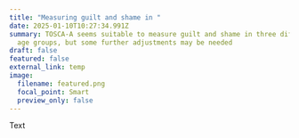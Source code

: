 ```yaml
---
title: "Measuring guilt and shame in "
date: 2025-01-10T10:27:34.991Z
summary: TOSCA-A seems suitable to measure guilt and shame in three different
  age groups, but some further adjustments may be needed
draft: false
featured: false
external_link: temp
image:
  filename: featured.png
  focal_point: Smart
  preview_only: false
---
```

T﻿ext
